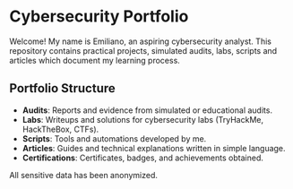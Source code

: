 # Cybersecurity Portfolio

Welcome!
My name is Emiliano, an aspiring cybersecurity analyst.
This repository contains practical projects, simulated audits, labs, scripts and articles which document my learning process.

## Portfolio Structure

- **Audits**: Reports and evidence from simulated or educational audits.
- **Labs**: Writeups and solutions for cybersecurity labs (TryHackMe, HackTheBox, CTFs).
- **Scripts**: Tools and automations developed by me.
- **Articles**: Guides and technical explanations written in simple language.
- **Certifications**: Certificates, badges, and achievements obtained.

 All sensitive data has been anonymized.
